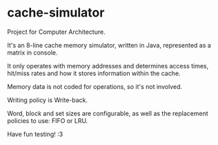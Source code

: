 # cache-simulator
Project for Computer Architecture. 

It's an 8-line cache memory simulator, written in Java, represented as a matrix in console. 

It only operates with memory addresses and determines access times, hit/miss rates and how it stores information within the cache. 

Memory data is not coded for operations, so it's not involved. 

Writing policy is Write-back.

Word, block and set sizes are configurable, as well as the replacement policies to use: FIFO or LRU.

Have fun testing! :3
